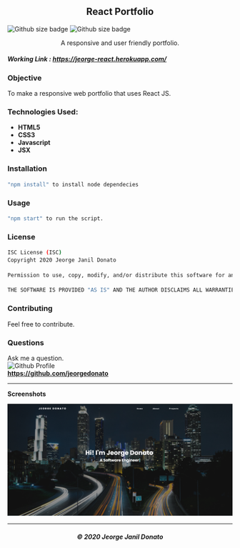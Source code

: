 <h2 align="center">React Portfolio</h2>

![Github size badge](https://img.shields.io/github/repo-size/jeorgedonato/react-portfolio) ![Github size badge](https://img.shields.io/github/languages/top/jeorgedonato/react-portfolio)

<p align="center">A responsive and user friendly portfolio.</p>

##### Working Link : https://jeorge-react.herokuapp.com/

### Objective 
To make a responsive web portfolio that uses React JS.

### Technologies Used:

- **HTML5**
- **CSS3**
- **Javascript**
- **JSX**

### Installation

``` sh
"npm install" to install node dependecies
```

### Usage

``` sh
"npm start" to run the script.
```

### License
```sh
ISC License (ISC)
Copyright 2020 Jeorge Janil Donato

Permission to use, copy, modify, and/or distribute this software for any purpose with or without fee is hereby granted, provided that the above copyright notice and this permission notice appear in all copies.

THE SOFTWARE IS PROVIDED "AS IS" AND THE AUTHOR DISCLAIMS ALL WARRANTIES WITH REGARD TO THIS SOFTWARE INCLUDING ALL IMPLIED WARRANTIES OF MERCHANTABILITY AND FITNESS. IN NO EVENT SHALL THE AUTHOR BE LIABLE FOR ANY SPECIAL, DIRECT, INDIRECT, OR CONSEQUENTIAL DAMAGES OR ANY DAMAGES WHATSOEVER RESULTING FROM LOSS OF USE, DATA OR PROFITS, WHETHER IN AN ACTION OF CONTRACT, NEGLIGENCE OR OTHER TORTIOUS ACTION, ARISING OUT OF OR IN CONNECTION WITH THE USE OR PERFORMANCE OF THIS SOFTWARE.
```

### Contributing
Feel free to contribute.

### Questions
Ask me a question. </br>
![Github Profile](https://github.com/jeorgedonato.png?size=150) </br>
**https://github.com/jeorgedonato**

---



**Screenshots**

![Home Screenshot](/public/ProjectImages/home-screenshot.png)

---

<h5 align="center">© 2020 Jeorge Janil Donato</h5>

